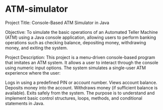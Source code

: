 # ATM-simulator
Project Title: Console-Based ATM Simulator in Java

Objective:
To simulate the basic operations of an Automated Teller Machine (ATM) using a Java console application, allowing users to perform banking operations such as checking balance, depositing money, withdrawing money, and exiting the system.

Project Description:
This project is a menu-driven console-based program that imitates an ATM system. It allows a user to interact through the console using numeric input options.
The system simulates a single-user ATM experience where the user:

Logs in using a predefined PIN or account number.
Views account balance.
Deposits money into the account.
Withdraws money (if sufficient balance is available).
Exits safely from the system.
The purpose is to understand and implement basic control structures, loops, methods, and conditional statements in Java.
